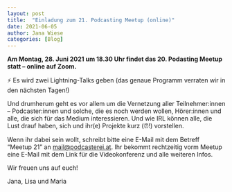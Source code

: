```yaml
---
layout: post
title:  "Einladung zum 21. Podcasting Meetup (online)"
date: 2021-06-05
author: Jana Wiese
categories: [Blog]
---
```



**Am Montag, 28. Juni 2021 um 18.30 Uhr findet das 20. Podasting Meetup statt – online auf Zoom.**

⚡ Es wird zwei Lightning-Talks geben (das genaue Programm verraten wir in den nächsten Tagen!)

Und drumherum geht es vor allem um die Vernetzung aller Teilnehmer:innen – Podcaster:innen und solche, die es noch werden wollen, Hörer:innen und alle, die sich für das Medium interessieren. Und wie IRL können alle, die Lust drauf haben, sich und ihr(e) Projekte kurz (⏰!) vorstellen.

Wenn ihr dabei sein wollt, schreibt bitte eine E-Mail mit dem Betreff “Meetup 21” an mail@podcasterei.at. Ihr bekommt rechtzeitig vorm Meetup eine E-Mail mit dem Link für die Videokonferenz und alle weiteren Infos.

Wir freuen uns auf euch!

Jana, Lisa und Maria
